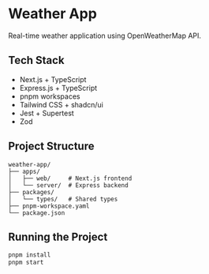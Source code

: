 # Weather App

Real-time weather application using OpenWeatherMap API.

## Tech Stack

- Next.js + TypeScript
- Express.js + TypeScript
- pnpm workspaces
- Tailwind CSS + shadcn/ui
- Jest + Supertest
- Zod

## Project Structure

```
weather-app/
├── apps/
│   ├── web/     # Next.js frontend
│   └── server/  # Express backend
├── packages/
│   └── types/   # Shared types
├── pnpm-workspace.yaml
└── package.json
```

## Running the Project

```bash
pnpm install
pnpm start
```
